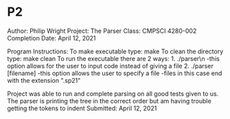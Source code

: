 # P2

Author: Philip Wright
Project: The Parser
Class: CMPSCI 4280-002
Completion Date: April 12, 2021

Program Instructions:
To make executable type:
        make
To clean the directory type:
        make clean
To run the executable there are 2 ways:
        1. ./parser\n
        -this option allows for the user to input code instead of giving a file
        2. ./parser [filename]
        -this option allows the user to specify a file
        -files in this case end with the extension ".sp21"
 
 Project was able to run and complete parsing on all good tests given to us.
 The parser is printing the tree in the correct order but am having trouble getting the tokens to indent
 Submitted: April 12, 2021
